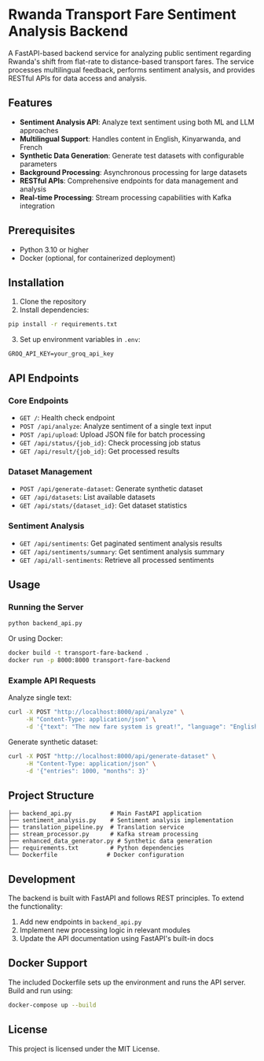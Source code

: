 # Rwanda Transport Fare Sentiment Analysis Backend

A FastAPI-based backend service for analyzing public sentiment regarding Rwanda's shift from flat-rate to distance-based transport fares. The service processes multilingual feedback, performs sentiment analysis, and provides RESTful APIs for data access and analysis.

## Features

- **Sentiment Analysis API**: Analyze text sentiment using both ML and LLM approaches
- **Multilingual Support**: Handles content in English, Kinyarwanda, and French
- **Synthetic Data Generation**: Generate test datasets with configurable parameters
- **Background Processing**: Asynchronous processing for large datasets
- **RESTful APIs**: Comprehensive endpoints for data management and analysis
- **Real-time Processing**: Stream processing capabilities with Kafka integration

## Prerequisites

- Python 3.10 or higher
- Docker (optional, for containerized deployment)

## Installation

1. Clone the repository
2. Install dependencies:

```bash
pip install -r requirements.txt
```

3. Set up environment variables in `.env`:

```env
GROQ_API_KEY=your_groq_api_key
```

## API Endpoints

### Core Endpoints

- `GET /`: Health check endpoint
- `POST /api/analyze`: Analyze sentiment of a single text input
- `POST /api/upload`: Upload JSON file for batch processing
- `GET /api/status/{job_id}`: Check processing job status
- `GET /api/result/{job_id}`: Get processed results

### Dataset Management

- `POST /api/generate-dataset`: Generate synthetic dataset
- `GET /api/datasets`: List available datasets
- `GET /api/stats/{dataset_id}`: Get dataset statistics

### Sentiment Analysis

- `GET /api/sentiments`: Get paginated sentiment analysis results
- `GET /api/sentiments/summary`: Get sentiment analysis summary
- `GET /api/all-sentiments`: Retrieve all processed sentiments

## Usage

### Running the Server

```bash
python backend_api.py
```

Or using Docker:

```bash
docker build -t transport-fare-backend .
docker run -p 8000:8000 transport-fare-backend
```

### Example API Requests

Analyze single text:
```bash
curl -X POST "http://localhost:8000/api/analyze" \
     -H "Content-Type: application/json" \
     -d '{"text": "The new fare system is great!", "language": "English"}'
```

Generate synthetic dataset:
```bash
curl -X POST "http://localhost:8000/api/generate-dataset" \
     -H "Content-Type: application/json" \
     -d '{"entries": 1000, "months": 3}'
```

## Project Structure

```
├── backend_api.py           # Main FastAPI application
├── sentiment_analysis.py    # Sentiment analysis implementation
├── translation_pipeline.py  # Translation service
├── stream_processor.py      # Kafka stream processing
├── enhanced_data_generator.py # Synthetic data generation
├── requirements.txt         # Python dependencies
└── Dockerfile              # Docker configuration
```

## Development

The backend is built with FastAPI and follows REST principles. To extend the functionality:

1. Add new endpoints in `backend_api.py`
2. Implement new processing logic in relevant modules
3. Update the API documentation using FastAPI's built-in docs

## Docker Support

The included Dockerfile sets up the environment and runs the API server. Build and run using:

```bash
docker-compose up --build
```

## License

This project is licensed under the MIT License.
